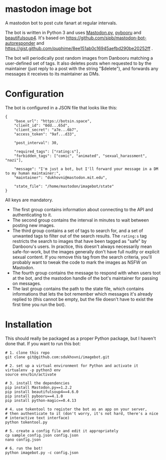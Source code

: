 # mastodon image bot

A mastodon bot to post cute fanart at regular intervals.

The bot is written in Python 3 and uses [Mastodon.py](https://github.com/halcy/Mastodon.py), [pybooru](https://github.com/LuqueDaniel/pybooru) and [beautifulsoup4](https://www.crummy.com/software/BeautifulSoup/).  It's based on https://github.com/sipb/mastodon-bot-autoresponder and https://gist.github.com/puphime/8ee151ab0c16945aefbd290be20252ff .

The bot will periodically post random images from Danbooru matching a user-defined set of tags.  It also deletes posts when requested to by the maintainer (just reply to a post with the string "$delete"), and forwards any messages it receives to its maintainer as DMs.

# Configuration

The bot is configured in a JSON file that looks like this:

```
{
    "base_url": "https://botsin.space",
    "client_id": "0dd...65d",
    "client_secret": "a7e...6b7",
    "access_token": "9af...d33",

    "post_interval": 30,

    "required_tags": ["rating:s"],
    "forbidden_tags": ["comic", "animated", "sexual_harassment", "nazi"],

    "message": "I'm just a bot, but I'll forward your message in a DM to my human maintainer:",
    "maintainer": "dukhovni@mastodon.mit.edu",

    "state_file": "/home/mastodon/imagebot/state"
}
```

All keys are mandatory.

* The first group contains information about connecting to the API and authenticating to it.
* The second group contains the interval in minutes to wait between posting new images.
* The third group contains a set of tags to search for, and a set of unwanted tags to filter out of the search results.  The `rating:s` tag restricts the search to images that have been tagged as "safe" by Danbooru's users.  In practice, this doesn't always necessarily mean safe-for-work, but the images generally don't have full nudity or explicit sexual content.  If you remove this tag from the search criteria, you'll probably want to tweak the code to mark the images as NSFW on Mastodon.
* The fourth group contains the message to respond with when users toot at the bot, and the mastodon handle of the bot's maintainer for passing on messages.
* The last group contains the path to the state file, which contains informations that lets the bot remember which messages it's already replied to (this cannot be empty, but the file doesn't have to exist the first time you run the bot).

# Installation

This should really be packaged as a proper Python package, but I haven't done that. If you want to run this bot:

```
# 1. clone this repo
git clone git@github.com:sdukhovni/imagebot.git

# 2. set up a virtual environment for Python and activate it
virtualenv -p python3 env
source env/bin/activate

# 3. install the dependencies
pip install Mastodon.py==1.2.2
pip install beautifulsoup4==4.6.0
pip install pybooru==4.1.0
pip install python-magic==0.4.13

# 4. use tokentool to register the bot as an app on your server,
# then authenticate to it (don't worry, it's not hard, there's a nice
# interactive text interface)
python tokentool.py

# 5. create a config file and edit it appropriately
cp sample_config.json config.json
nano config.json

# 6. run the bot!
python imagebot.py -c config.json
```

